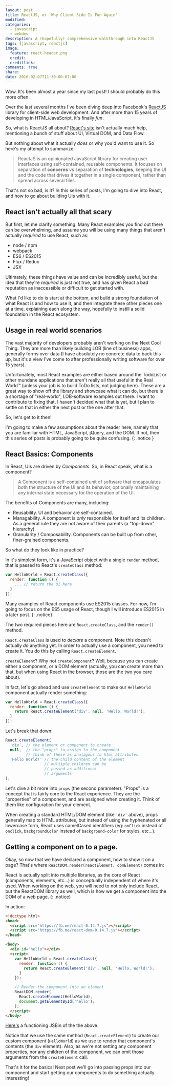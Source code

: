 ```yaml
---
layout: post
title: ReactJS, or 'Why Client Side Is Fun Again'
modified:
categories: 
  - javascript
  - webdev
description: A (hopefully) comprehensive walkthrough into ReactJS
tags: [javascript, reactjs]
image:
  feature: react-header.png
  credit:
  creditlink:
comments: true
share:
date: 2016-02-07T11:30:00-07:00
---
```


Wow. It's been almost a year since my last post! I should probably do this
more often.

Over the last several months I've been diving deep into Facebook's [ReactJS][1]
library for client-side web development. And after more than 15 years of
developing in HTML/JavaScript, it's finally _fun_. 

<!-- more -->

So, what is ReactJS all about? [React's site][1] isn't actually much help,
mentioning a bunch of stuff about UI, Virtual DOM, and Data Flow. 

But nothing about what it actually _does_ or why you'd want to use it. So here's
my attempt to summarize:

> ReactJS is an opinionated JavaScript library for creating user interfaces
> using self-contained, reusable components. It focuses on separation of
> **concerns** vs separation of **technologies**, keeping the UI and the code
> that drives it together in a single component, rather than spread across
> several files.

That's not so bad, is it? In this series of posts, I'm going to dive into React,
and how to go about building UIs with it.

## React isn't actually all that scary

But first, let me clarify something.  Many React examples you find out there can
be overwhelming, and assume you will be using many things that aren't actually
_required_ to use React, such as:

* node / npm
* webpack
* ES6 / ES2015
* Flux / Redux
* JSX

Ultimately, these things have value and can be incredibly useful, but the idea
that they're _required_ is just not true, and has given React a bad reputation
as inaccessible or difficult to get started with. 

What I'd like to do is start at the bottom, and build a strong foundation of
what React is and how to use it, and then integrate these other pieces one at a
time, explaining each along the way, hopefully to instill a solid foundation in
the React ecosystem.

## Usage in real world scenarios

The vast majority of developers probably aren't working on the Next Cool Thing.
They are more than likely building LOB (line of business) apps, generally forms
over data (I have absolutely no concrete data to back this up, but it's a view
I've come to after professionally writing software for over 15 years).

Unfortunately, most React examples are either based around the TodoList or other
mundane applications that aren't really all that useful in the Real World&#8482;
(unless your job is to build ToDo lists, not judging here). These are a great
way to show off the library and showcase what it can do, but there is a shortage
of "real-world", LOB-software examples out there. I want to contribute to fixing
that. I haven't decided what that is yet, but I plan to settle on that in either
the next post or the one after that.

So, let's get to it then!

I'm going to make a few assumptions about the reader here, namely that you are
familiar with HTML, JavaScript, jQuery, and the DOM. If not, then this series
of posts is probably going to be quite confusing.
{: .notice }

## React Basics: Components

In React, UIs are driven by _Components_. So, in React speak, what is a
component? 

> A Component is a self-contained unit of software that encapsulates both 
> the structure of the UI and its behavior, optionally maintaining any internal
> state necessary for the operation of the UI.

The benefits of Components are many, including:

* Reusability. UI and behavior are self-contained.
* Managability. A component is _only_ responsible for itself and its children.
  As a general rule they are not aware of their parents (a "top-down" hierarchy).
* Granularity / Composability. Components can be built up from other,
  finer-grained components.

So what do they look like in practice?

In it's simplest form, it's a JavaScript object with a single
`render` method, that is passed to React's `createClass` method:

~~~ javascript
var HelloWorld = React.createClass({
  render: function () {
    ... // return the UI here
  }
});
~~~

Many examples of React components use ES2015 classes. For now, I'm going to
focus on the ES5 usage of React, though I will introduce ES2015 in a later
post.
{: .notice}

The two required pieces here are `React.createClass`, and the `render()` method.

`React.createClass` is used to _declare_ a component. Note this doesn't actually
_do_ anything yet. In order to actually use a component, you need to create it.
You do this by calling `React.createElement`. 

`createElement`? Why not `createComponent`? Well, because you can create either
a component, or a DOM element (actually, you can create more than that, but when
using React in the browser, those are the two you care about).

In fact, let's go ahead and use `createElement` to make our `HelloWorld`
component actually render something:

~~~ javascript
var HelloWorld = React.createClass({
  render: function () {
    return React.createElement('div', null, 'Hello, World!');
  }
});
~~~

Let's break that down:

~~~ javascript
React.createElement(
  'div', // the element or component to create
  null,  // the "props" to assign to the component
         // think of these as analagous to html attributes
  'Hello World!' // the child content of the element
                 // multiple children can be 
                 // passed as additional
                 // arguments
);
~~~

Let's dive a bit more into `props` (the second parameter). "Props" is a concept
that is fairly core to the React experience. They are the "properties" of a
component, and are assigned when creating it. Think of them like configuration
for your element. 

When creating a standard HTML/DOM element (like `'div'` above), props generally
map to HTML attributes, but instead of using the hyphenated or all lowercase
form, React uses camelCased identifiers (eg: `onClick` instead of `onclick`,
`backgroundColor` instead of `background-color` for styles, etc...).

## Getting a component on to a page.

Okay, so now that we have declared a component, how to show it on a page? That's
where `ReactDOM.render(reactElement, domElement)` comes in:

React is actually split into multiple libraries, as the core of React
(components, elements, etc...) is conceptually independent of where it's used.
When working on the web, you will need to not only include React, but the
ReactDOM library as well, which is how we get a component into the DOM of a
web page.
{: .notice}

In action:

~~~ html
<!doctype html>
<head>
  <script src="https://fb.me/react-0.14.7.js"></script>
  <script src="https://fb.me/react-dom-0.14.7.js"></script>
</head>

<body>
  <div id="hello"></div>
  <script>
    var HelloWorld = React.createClass({
      render: function () {
        return React.createElement('div', null, 'Hello, World!');
      }
    });

    // Render the component into an element
    ReactDOM.render(
      React.createElement(HelloWorld),
      document.getElementById('hello');
    );
  </script>
</body>
~~~

[Here's][2] a functioning JSBin of the the above.

Notice that we use the same method (`React.createElement`) to create our custom
component (`HelloWorld`) as we use to render that component's contents (the
`div` element). Also, as we're not setting any component properties, nor any
children of the component, we can omit those arguments from the `createElement`
call.

That's it for the basics! Next post we'll go into passing props into our
component and start getting our components to do something actually interesting!


[1]: https://facebook.github.io/react/
[2]: https://jsbin.com/noyote/edit?html,output

<!-- vim: set tw=80 wm=80 : -->

